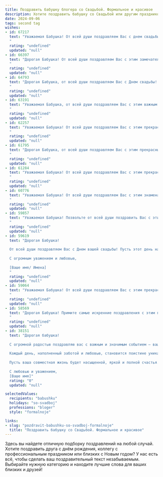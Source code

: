 ```yaml
---
title: Поздравить бабушку блогера со Свадьбой. Формальное и красивое
description: Хотите поздравить бабушку со Свадьбой или другим праздником? Наш ИИ создаст незабываемое поздравление, а вы обязательно выделитесь среди других.  
date: 2024-09-06
tags: second tag
wishes:
- id: 67217
  text: "Уважаемая Бабушка! От всей души поздравляем Вас с днем свадьбы! Ваш блогерский талант вдохновляет многих, и мы желаем Вам  счастья, любви и процветания в этот особенный день! Пусть каждый день вашей жизни будет наполнен радостью и новыми творческими идеями.
  "
  rating: "undefined"
  updated: "null"
- id: 66397
  text: "Дорогая Бабушка! От всей души поздравляем Вас с этим замечательным событием! Пусть эта свадьба станет началом новой главы в Вашей жизни, полной любви, радости и семейного счастья! Желаем Вам крепкого здоровья, благополучия и долгих лет, наполненных  яркими моментами. Мы гордимся Вашим выбором и с нетерпением ждем, чтобы разделить с Вами это торжество!
  "
  rating: "undefined"
  updated: "null"
- id: 64793
  text: "Дорогая Бабушка, от всей души поздравляем Вас с Днем свадьбы! Желаем Вам долгих, счастливых лет, наполненных любовью, заботой и радостью. Пусть Ваш блог всегда будет полон интересных историй и вдохновляющих моментов, а Ваша жизнь - яркой и полной  позитива!
  "
  rating: "undefined"
  updated: "null"
- id: 63191
  text: "Уважаемая Бабушка, от всей души поздравляем Вас с этим важным и радостным событием в жизни – свадьбой!  Пусть этот день станет началом нового, счастливого этапа  в Вашей жизни,  полного любви,  взаимопонимания и  гармонии. Желаем Вам неиссякаемого  счастья,  крепкой  семьи и  многих  лет  прекрасной  совместной  жизни!
  "
  rating: "undefined"
  updated: "null"
- id: 62257
  text: "Уважаемая Бабушка! От всей души поздравляем Вас с этим прекрасным днем – днем Вашей свадьбы! Желаем Вам вечной любви, безграничного счастья, семейного благополучия и чтобы каждый новый день был полон радости и нежности. Пусть Ваша жизнь будет полна ярких красок и незабываемых моментов, а блогерская деятельность приносит Вам признание и вдохновение!
  "
  rating: "undefined"
  updated: "null"
- id: 61795
  text: "Дорогая Бабушка, от всей души поздравляем Вас с этим прекрасным днем! Ваша свадьба – это символ любви, верности и семейного счастья. Желаем Вам, чтобы ваша жизнь была полна радости, тепла и взаимопонимания. Пусть ваш блогерский путь приносит Вам вдохновение и успех!
  "
  rating: "undefined"
  updated: "null"
- id: 61284
  text: "Уважаемая Бабушка! От всей души поздравляем Вас с этим прекрасным днем! Желаем Вам, чтобы Ваша жизнь была наполнена счастьем, здоровьем и радостью, подобно истории Вашей любви, которая сегодня обрела новую главу. Пусть Ваш блог процветает, а Ваши подписчики всегда остаются с Вами.
  "
  rating: "undefined"
  updated: "null"
- id: 60776
  text: "Уважаемая Бабушка! От всей души поздравляем Вас с этим знаменательным днем! Желаем Вам и Вашему супругу долгих лет совместной жизни, наполненных любовью, счастьем и взаимным уважением. Пусть ваша свадьба станет ярким воспоминанием, которое будет согревать ваши сердца долгие годы. Пусть ваша любовь, словно вино, с годами только крепнет и становится ярче. Желаем Вам крепкого здоровья, благополучия и семейного счастья!
  "
  rating: "undefined"
  updated: "null"
- id: 59857
  text: "Уважаемая Бабушка! Позвольте от всей души поздравить Вас с этим замечательным событием! Желаю Вам, чтобы Ваша свадьба стала началом новой главы в Вашей жизни, наполненной любовью, счастьем и радостью. Пусть Ваши дни всегда будут солнечными, а любовь крепкой, как и Ваш блогерский успех!
  "
  rating: "undefined"
  updated: "null"
- id: 59619
  text: "Дорогая Бабушка!
  
  От всей души поздравляем Вас с Днем вашей свадьбы! Пусть этот день навсегда останется в Вашей памяти, как символ любви, верности и семейного счастья. Желаем Вам крепкого здоровья, неиссякаемой энергии и радости от каждого прожитого дня.  Пусть ваша жизнь будет наполнена любовью, теплом и заботой близких людей.
  
  С огромным уважением и любовью,
  
  [Ваше имя/ Имена]
  "
  rating: "undefined"
  updated: "null"
- id: 59064
  text: "Уважаемая Бабушка! От всей души поздравляем Вас с этим прекрасным событием! Желаем Вам и Вашему супругу долгой, счастливой и мирной жизни, наполненной любовью, взаимопониманием и радостью. Пусть Ваш блогерский талант продолжает радовать и вдохновлять множество людей!
  "
  rating: "undefined"
  updated: "null"
- id: 58569
  text: "Дорогая Бабушка! Примите самые искренние поздравления с этим прекрасным днем - днем Вашей свадьбы! Желаем Вам и Вашему супругу долгих лет совместной жизни, наполненных любовью, счастьем и взаимопониманием. Пусть Ваша блогерская деятельность приносит Вам радость и новых поклонников!
  "
  rating: "undefined"
  updated: "null"
- id: 38151
  text: "Дорогая бабушка!
  
  С огромной радостью поздравляю вас с важным и значимым событием – вашим долгожданным днем свадьбы! Этот прекрасный момент, когда две судьбы соединяются вместе, наполняет сердца теплотой и радостью.
  
  Каждый день, наполненный заботой и любовью, становится поистине уникальным, а ваша мудрость и жизненный опыт служат прекрасным примером для всех нас. Как блогер, вы не только делитесь своими мыслями и эмоциями, но и вдохновляете многих своим позитивом и жизнелюбием.
  
  Пусть ваша совместная жизнь будет насыщенной, яркой и полной счастья. Желаю гармонии, взаимопонимания и, конечно же, больших успехов в вашей творческой деятельности.
  
  С любовью и уважением,
  [Ваше имя]"
  rating: "0"
  updated: "null"

selectedValues:
  recipients: "babushku"
  holidays: "so-svadboj"
  professions: "bloger"
  style: "formalnoje"

links:
- slug: "pozdravit-babushku-so-svadboj-formalnoje"
  title: "Поздравить бабушку со Свадьбой. Формальное и красивое"
---
```


Здесь вы найдете отличную подборку поздравлений на любой случай. 
Хотите поздравить друга с днём рождения, коллегу с профессиональным праздником или близких с Новым годом? У нас есть всё, чтобы сделать ваш поздравительный текст незабываемым. Выбирайте нужную категорию и находите лучшие слова для ваших близких и друзей!
